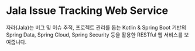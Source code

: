 # Jala Issue Tracking Web Service
자라(Jala)는 버그 및 이슈 추적, 프로젝트 관리를 돕는 Kotlin & Spring Boot 기반의 Spring Data, Spring Cloud, Spring Security 등을 활용한 RESTful 웹 서비스를 보여줍니다.